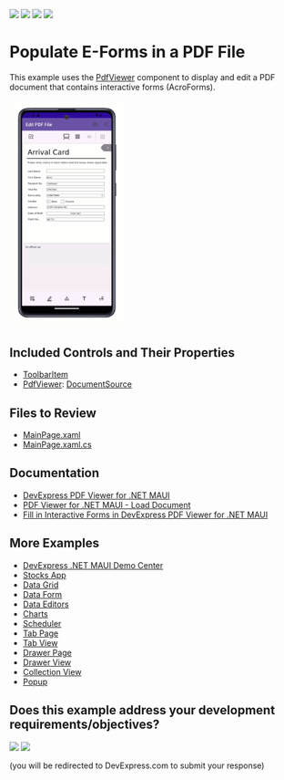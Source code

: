 <!-- default badges list -->
![](https://img.shields.io/endpoint?url=https://codecentral.devexpress.com/api/v1/VersionRange/671980886/24.1.2%2B)
[![](https://img.shields.io/badge/Open_in_DevExpress_Support_Center-FF7200?style=flat-square&logo=DevExpress&logoColor=white)](https://supportcenter.devexpress.com/ticket/details/T1181193)
[![](https://img.shields.io/badge/📖_How_to_use_DevExpress_Examples-e9f6fc?style=flat-square)](https://docs.devexpress.com/GeneralInformation/403183)
[![](https://img.shields.io/badge/💬_Leave_Feedback-feecdd?style=flat-square)](#does-this-example-address-your-development-requirementsobjectives)
<!-- default badges end -->

# Populate E-Forms in a PDF File 

This example uses the [PdfViewer](https://docs.devexpress.com/MAUI/DevExpress.Maui.Pdf.PdfViewer?v=24.1) component to display and edit a PDF document that contains interactive forms (AcroForms).

<img width="40%" alt="DevExpress PDF Viewer for .NET MAUI" src="Images/app-preview.gif">

## Included Controls and Their Properties

* [ToolbarItem](https://learn.microsoft.com/en-us/dotnet/api/microsoft.maui.controls.toolbaritem)
* [PdfViewer](https://docs.devexpress.com/MAUI/404632/pdf-viewer/pdf-viewer?v=24.1): [DocumentSource](https://docs.devexpress.com/MAUI/DevExpress.Maui.Pdf.PdfViewer.DocumentSource?v=24.1)

## Files to Review

- [MainPage.xaml](./CS/Views/MainPage.xaml)
- [MainPage.xaml.cs](./CS/Views/MainPage.xaml.cs)

## Documentation

* [DevExpress PDF Viewer for .NET MAUI](https://docs.devexpress.com/MAUI/404632/pdf-viewer/pdf-viewer?v=24.1)
* [PDF Viewer for .NET MAUI - Load Document](https://docs.devexpress.com/MAUI/404712/pdf-viewer/load-document?v=24.1#load-a-pdf-file)
* [Fill in Interactive Forms in DevExpress PDF Viewer for .NET MAUI](https://docs.devexpress.com/MAUI/404953/pdf-viewer/interactive-forms?v=24.1)

## More Examples

* [DevExpress .NET MAUI Demo Center](https://github.com/DevExpress-Examples/maui-demo-app)
* [Stocks App](https://github.com/DevExpress-Examples/maui-stocks-mini)
* [Data Grid](https://github.com/DevExpress-Examples/maui-data-grid-get-started)
* [Data Form](https://github.com/DevExpress-Examples/maui-data-form-get-started)
* [Data Editors](https://github.com/DevExpress-Examples/maui-editors-get-started)
* [Charts](https://github.com/DevExpress-Examples/maui-charts)
* [Scheduler](https://github.com/DevExpress-Examples/maui-scheduler-get-started)
* [Tab Page](https://github.com/DevExpress-Examples/maui-tab-page-get-started)
* [Tab View](https://github.com/DevExpress-Examples/maui-tab-view-get-started)
* [Drawer Page](https://github.com/DevExpress-Examples/maui-drawer-page-get-started)
* [Drawer View](https://github.com/DevExpress-Examples/maui-drawer-view-get-started)
* [Collection View](https://github.com/DevExpress-Examples/maui-collection-view-get-started)
* [Popup](https://github.com/DevExpress-Examples/maui-popup-get-started)
<!-- feedback -->
## Does this example address your development requirements/objectives?

[<img src="https://www.devexpress.com/support/examples/i/yes-button.svg"/>](https://www.devexpress.com/support/examples/survey.xml?utm_source=github&utm_campaign=maui-populate-pdf-file-forms&~~~was_helpful=yes) [<img src="https://www.devexpress.com/support/examples/i/no-button.svg"/>](https://www.devexpress.com/support/examples/survey.xml?utm_source=github&utm_campaign=maui-populate-pdf-file-forms&~~~was_helpful=no)

(you will be redirected to DevExpress.com to submit your response)
<!-- feedback end -->
